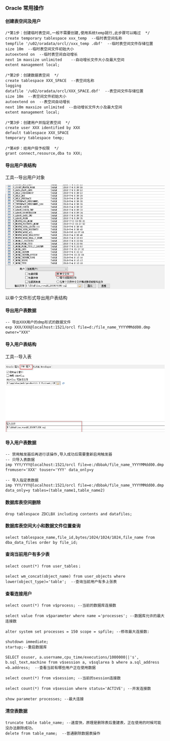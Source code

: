 ### Oracle 常用操作
#### 创建表空间及用户
```
/*第1步：创建临时表空间,一般不需要创建,使用系统temp就行,此步骤可以略过  */
create temporary tablespace xxx_temp  --临时表空间名称
tempfile '/u02/oradata/orcl//xxx_temp .dbf'  --临时表空间文件存储位置
size 10m  --临时表空间文件初始大小
autoextend on  --临时表空间自动增长
next 1m maxsize unlimited    --自动增长文件大小及最大空间
extent management local;  
 
/*第2步：创建数据表空间  */
create tablespace XXX_SPACE  --表空间名称
logging
datafile '/u02/oradata/orcl/XXX_SPACE.dbf'  --表空间文件存储位置
size 10m  --表空间文件初始大小
autoextend on  --表空间自动增长
next 10m maxsize unlimited  --自动增长文件大小及最大空间
extent management local; 

/*第3步：创建用户并指定表空间  */
create user XXX identified by XXX
default tablespace XXX_SPACE
temporary tablespace temp;

/*第4步：给用户授予权限  */
grant connect,resource,dba to XXX;  
```

#### 导出用户表结构
工具--导出用户对象

![导出表结构](https://raw.githubusercontent.com/zhaojunliing/markDownDoc/master/youDaoYun/Oracle/2018-07-17_120313.png)

以单个文件形式导出用户表结构

#### 导出用户表数据
```
-- 导出XXX用户的dmp形式的数据文件
exp XXX/XXX@localhost:1521/orcl file=d:/file_name_YYYYMMdd00.dmp owner="XXX"
```
#### 导入用户表结构
工具--导入表

![导入表结构](https://raw.githubusercontent.com/zhaojunliing/markDownDoc/master/youDaoYun/Oracle/2018-07-17_132220.png)

#### 导入用户表数据
```
-- 禁用触发器后再进行该操作,导入成功后需要重新启用触发器
-- 只导入表数据
imp YYY/YYY@localhost:1521/orcl file=e:/dbbak/file_name_YYYYMMdd00.dmp fromuser='XXX' touser='YYY' data_only=y

-- 导入指定表数据
imp YYY/YYY@localhost:1521/orcl file=e:/dbbak/file_name_YYYYMMdd00.dmp data_only=y tables=(table_name1,table_name2)
```

#### 数据库表空间删除
```
drop tablespace ZDCLBX including contents and datafiles;
```

#### 数据库表空间大小和数据文件位置查询
```
select tablespace_name,file_id,bytes/1024/1024/1024,file_name from dba_data_files order by file_id;
```

#### 查询当前用户有多少表
```
select count(*) from user_tables；

select wm_concat(object_name) from user_objects where lower(object_type)='table';  --查询当前用户有多上张表
```
#### 查看连接用户
```
select count(*) from v$process; --当前的数据库连接数  
  
select value from v$parameter where name ='processes'; --数据库允许的最大连接数  
  
alter system set processes = 150 scope = spfile; --修改最大连接数:  
  
shutdown immediate;  
startup;--重启数据库  
  
SELECT osuser, a.username,cpu_time/executions/1000000||'s', b.sql_text,machine from v$session a, v$sqlarea b where a.sql_address =b.address;  --查看当前有哪些用户正在使用数据  
  
select count(*) from v$session; --当前的session连接数  
  
select count(*) from v$session where status='ACTIVE'; --并发连接数  
  
show parameter processes; --最大连接 
```
#### 清空表数据
```
truncate table table_name; --速度快，原理是删除表后重建表，正在使用的时候可能没办法删除成功。
delete from table_name;  --普通删除数据表操作
```
